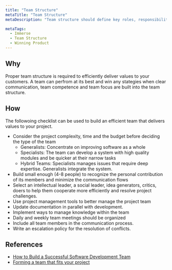 ```yaml
---
title: "Team Structure"
metaTitle: "Team Structure"
metaDescription: "Team structure should define key roles, responsibilities, boundaries and values of the team. There are three common types of teams i.e. Generalists, Specialists and Hybrids. You should consider the project complexity, time and the budget before deciding the type of the team"

metaTags:
  - Immerse
  - Team Structure
  - Winning Product 
---
```


## Why
Proper team structure is required to efficiently deliver values to your customers. A team can perfrom at its best and win any stategies when clear communication, team competence and team focus are built into the team structure.

## How
The followoing checklist can be used to build an efficient team that delivers values to your project. 
- Consider the project complexity, time and the budget before deciding the type of the team  
  - Generalists: Concentrate on improving software as a whole
  - Specialists: The team can develop a system with high quality modules and be quicker at their narrow tasks
  - Hybrid Teams: Specialists manages issues that require deep expertise. Generalists integrate the system.
- Build small enough (4-8 people) to recognize the personal contribution of its members and minimize the communication flows
- Select an intellectual leader, a social leader, idea generators, critics, doers to help them cooperate more efficiently and resolve project challenges.
- Use project management tools to better manage the project team
- Update documentation in parallel with development.
- Implement ways to manage knowledge within the team
- Daily and weekly team meetings should be organized
- Include all team members in the communication process.
- Write an escalation policy for the resolution of conflicts.

## References
- [How to Build a Successful Software Development Team](https://clutch.co/developers/resources/how-to-hire-successful-software-development-team)
- [Forming a team that fits your project](https://www.scnsoft.com/blog/software-development-team)